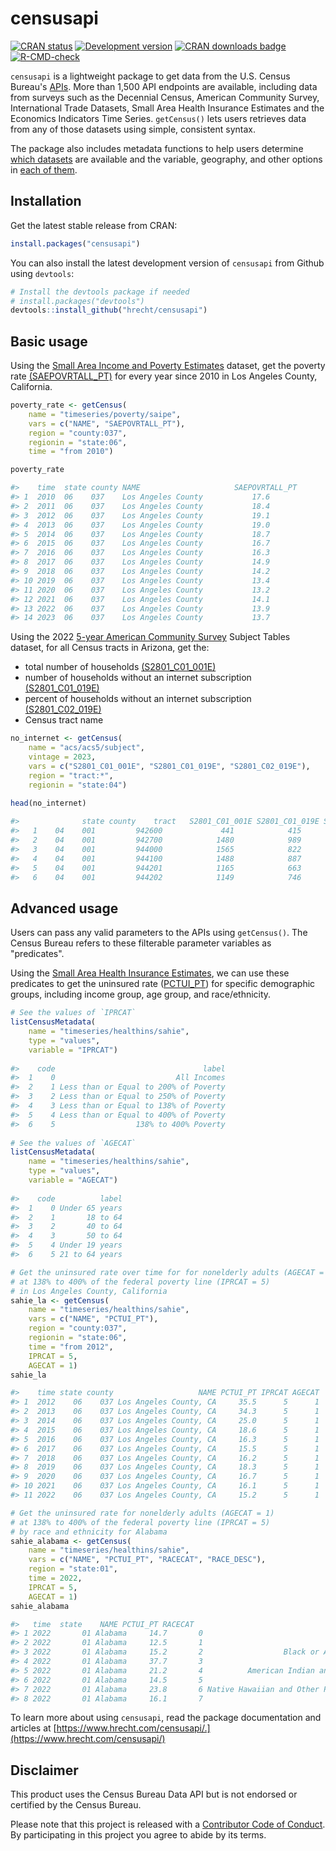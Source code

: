 # censusapi

<!-- badges: start -->
[![CRAN status](https://www.r-pkg.org/badges/version/censusapi)](https://CRAN.R-project.org/package=censusapi)
[![Development version](https://img.shields.io/github/r-package/v/hrecht/censusapi?label=Development%20version&color=yellow)](https://img.shields.io/github/r-package/v/hrecht/censusapi?label=Development%20version&color=yellow)
[![CRAN downloads badge](https://cranlogs.r-pkg.org:443/badges/grand-total/censusapi)](https://cranlogs.r-pkg.org:443/badges/grand-total/censusapi)
[![R-CMD-check](https://github.com/hrecht/censusapi/actions/workflows/R-CMD-check.yaml/badge.svg)](https://github.com/hrecht/censusapi/actions/workflows/R-CMD-check.yaml)
<!-- badges: end -->

`censusapi` is a lightweight package to get data from the U.S. Census Bureau's [APIs](https://www.census.gov/data/developers.html). More than 1,500 API endpoints are available, including data from surveys such as the Decennial Census, American Community Survey, International Trade Datasets, Small Area Health Insurance Estimates and the Economics Indicators Time Series. `getCensus()` lets users retrieves data from any of those datasets using simple, consistent syntax.

The package also includes metadata functions to help users determine [which datasets](https://www.hrecht.com/censusapi/reference/listCensusApis.html) are available and the variable, geography, and other options in [each of them](https://www.hrecht.com/censusapi/reference/listCensusMetadata.html).

## Installation
Get the latest stable release from CRAN: 
```R
install.packages("censusapi")
```

You can also install the latest development version of `censusapi` from Github using `devtools`:
```R
# Install the devtools package if needed
# install.packages("devtools")
devtools::install_github("hrecht/censusapi")
```

## Basic usage
Using the [Small Area Income and Poverty Estimates](https://www.census.gov/data/developers/data-sets/Poverty-Statistics.html) dataset, get the poverty rate [(SAEPOVRTALL_PT)](https://api.census.gov/data/timeseries/poverty/saipe/variables/SAEPOVRTALL_PT.html) for every year since 2010 in Los Angeles County, California.

```R
poverty_rate <- getCensus(
	name = "timeseries/poverty/saipe",
	vars = c("NAME", "SAEPOVRTALL_PT"),
	region = "county:037",
	regionin = "state:06",
	time = "from 2010")

poverty_rate

#>    time 	state county NAME 				      SAEPOVRTALL_PT
#> 1  2010  06    037 	 Los Angeles County           17.6
#> 2  2011  06    037    Los Angeles County           18.4
#> 3  2012  06    037    Los Angeles County           19.1
#> 4  2013  06    037    Los Angeles County           19.0
#> 5  2014  06    037    Los Angeles County           18.7
#> 6  2015  06    037    Los Angeles County           16.7
#> 7  2016  06    037    Los Angeles County           16.3
#> 8  2017  06    037    Los Angeles County           14.9
#> 9  2018  06    037    Los Angeles County           14.2
#> 10 2019  06    037    Los Angeles County           13.4
#> 11 2020  06    037    Los Angeles County           13.2
#> 12 2021  06    037    Los Angeles County           14.1
#> 13 2022  06    037    Los Angeles County           13.9
#> 14 2023  06    037    Los Angeles County           13.7

```

Using the 2022 [5-year American Community Survey](https://www.census.gov/data/developers/data-sets/acs-5year.html) Subject Tables dataset, for all Census tracts in Arizona, get the:

* total number of households [(S2801_C01_001E)](https://api.census.gov/data/2022/acs/acs5/subject/variables/S2801_C01_001E.html)
* number of households without an internet subscription [(S2801_C01_019E)](https://api.census.gov/data/2022/acs/acs5/subject/variables/S2801_C01_019E.html)
* percent of households without an internet subscription [(S2801_C02_019E)](https://api.census.gov/data/2022/acs/acs5/subject/variables/S2801_C02_019E.html)
* Census tract name

```R
no_internet <- getCensus(
    name = "acs/acs5/subject",
    vintage = 2023,
    vars = c("S2801_C01_001E", "S2801_C01_019E", "S2801_C02_019E"),
    region = "tract:*",
    regionin = "state:04")
    
head(no_internet)

#>  			state county	tract 	S2801_C01_001E S2801_C01_019E S2801_C02_019E
#>   1    04    001 		942600             441            415           94.1
#>   2    04    001 		942700            1480            989           66.8
#>   3    04    001 		944000            1565            822           52.5
#>   4    04    001 		944100            1488            887           59.6
#>   5    04    001 		944201            1165            663           56.9
#>   6    04    001 		944202            1149            746           64.9
```

## Advanced usage
Users can pass any valid parameters to the APIs using `getCensus()`. The Census Bureau refers to these filterable parameter variables as "predicates".

Using the [Small Area Health Insurance Estimates](https://www.census.gov/data/developers/data-sets/Health-Insurance-Statistics.html), we can use these predicates to get the uninsured rate ([PCTUI_PT](https://api.census.gov/data/timeseries/healthins/sahie/variables/PCTUI_PT.json)) for specific demographic groups, including income group, age group, and race/ethnicity.

```R
# See the values of `IPRCAT`
listCensusMetadata(
	name = "timeseries/healthins/sahie",
	type = "values",
	variable = "IPRCAT")
	
#> 	  code                                 label
#> 	1    0                           All Incomes
#> 	2    1 Less than or Equal to 200% of Poverty
#> 	3    2 Less than or Equal to 250% of Poverty
#> 	4    3 Less than or Equal to 138% of Poverty
#> 	5    4 Less than or Equal to 400% of Poverty
#> 	6    5                  138% to 400% Poverty
	
# See the values of `AGECAT`
listCensusMetadata(
	name = "timeseries/healthins/sahie",
	type = "values",
	variable = "AGECAT")
	
#> 	  code          label
#> 	1    0 Under 65 years
#> 	2    1       18 to 64
#> 	3    2       40 to 64
#> 	4    3       50 to 64
#> 	5    4 Under 19 years
#> 	6    5 21 to 64 years

# Get the uninsured rate over time for for nonelderly adults (AGECAT = 1)
# at 138% to 400% of the federal poverty line (IPRCAT = 5) 
# in Los Angeles County, California
sahie_la <- getCensus(
    name = "timeseries/healthins/sahie",
    vars = c("NAME", "PCTUI_PT"),
    region = "county:037",
    regionin = "state:06",
    time = "from 2012",
    IPRCAT = 5,
    AGECAT = 1)
sahie_la

#>    time state county                   NAME PCTUI_PT IPRCAT AGECAT
#> 1  2012    06    037 Los Angeles County, CA     35.5      5      1
#> 2  2013    06    037 Los Angeles County, CA     34.3      5      1
#> 3  2014    06    037 Los Angeles County, CA     25.0      5      1
#> 4  2015    06    037 Los Angeles County, CA     18.6      5      1
#> 5  2016    06    037 Los Angeles County, CA     16.3      5      1
#> 6  2017    06    037 Los Angeles County, CA     15.5      5      1
#> 7  2018    06    037 Los Angeles County, CA     16.2      5      1
#> 8  2019    06    037 Los Angeles County, CA     18.3      5      1
#> 9  2020    06    037 Los Angeles County, CA     16.7      5      1
#> 10 2021    06    037 Los Angeles County, CA     16.1      5      1
#> 11 2022    06    037 Los Angeles County, CA     15.2      5      1

# Get the uninsured rate for nonelderly adults (AGECAT = 1)
# at 138% to 400% of the federal poverty line (IPRCAT = 5)
# by race and ethnicity for Alabama
sahie_alabama <- getCensus(
    name = "timeseries/healthins/sahie",
    vars = c("NAME", "PCTUI_PT", "RACECAT", "RACE_DESC"), 
    region = "state:01", 
    time = 2022,
    IPRCAT = 5,
    AGECAT = 1)
sahie_alabama

#>   time  state    NAME PCTUI_PT RACECAT                                                                RACE_DESC IPRCAT AGECAT
#> 1 2022   	01 Alabama     14.7       0                                                                All Races      5      1
#> 2 2022   	01 Alabama     12.5       1                                      White alone, not Hispanic or Latino      5      1
#> 3 2022   	01 Alabama     15.2       2                  Black or African American alone, not Hispanic or Latino      5      1
#> 4 2022   	01 Alabama     37.7       3                                            Hispanic or Latino (any race)      5      1
#> 5 2022   	01 Alabama     21.2       4          American Indian and Alaska Native alone, not Hispanic or Latino      5      1
#> 6 2022   	01 Alabama     14.5       5                                      Asian alone, not Hispanic or Latino      5      1
#> 7 2022   	01 Alabama     23.8       6 Native Hawaiian and Other Pacific Islander alone, not Hispanic or Latino      5      1
#> 8 2022   	01 Alabama     16.1       7                                Two or More Races, not Hispanic or Latino      5      1

```

To learn more about using `censusapi`, read the package documentation and articles at  [https://www.hrecht.com/censusapi/.](https://www.hrecht.com/censusapi/)

## Disclaimer
This product uses the Census Bureau Data API but is not endorsed or certified by the Census Bureau.

Please note that this project is released with a [Contributor Code of Conduct](https://github.com/hrecht/censusapi/blob/main/CODE_OF_CONDUCT.md). By participating in this project you agree to abide by its terms.
